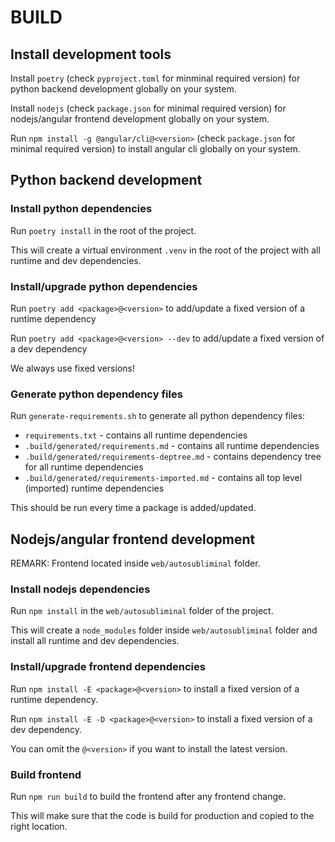 # BUILD

## Install development tools

Install `poetry` (check `pyproject.toml` for minminal required version) for python backend development globally on your system.

Install `nodejs` (check `package.json` for minimal required version) for nodejs/angular frontend development globally on your system.

Run `npm install -g @angular/cli@<version>` (check `package.json` for minimal required version) to install angular cli globally on your system.

## Python backend development

### Install python dependencies

Run `poetry install` in the root of the project.

This will create a virtual environment `.venv` in the root of the project with all runtime and dev dependencies.

### Install/upgrade python dependencies

Run `poetry add <package>@<version>` to add/update a fixed version of a runtime dependency

Run `poetry add <package>@<version> --dev` to add/update a fixed version of a dev dependency

We always use fixed versions!

### Generate python dependency files

Run `generate-requirements.sh` to generate all python dependency files:
* `requirements.txt` - contains all runtime dependencies
* `.build/generated/requirements.md` - contains all runtime dependencies
* `.build/generated/requirements-deptree.md` - contains dependency tree for all runtime dependencies
* `.build/generated/requirements-imported.md` - contains all top level (imported) runtime dependencies

This should be run every time a package is added/updated.

## Nodejs/angular frontend development

REMARK: Frontend located inside `web/autosubliminal` folder.

### Install nodejs dependencies

Run `npm install` in the `web/autosubliminal` folder of the project.

This will create a `node_modules` folder inside `web/autosubliminal` folder and install all runtime and dev dependencies.

### Install/upgrade frontend dependencies

Run `npm install -E <package>@<version>` to install a fixed version of a runtime dependency.

Run `npm install -E -D <package>@<version>` to install a fixed version of a dev dependency.

You can omit the `@<version>` if you want to install the latest version.

### Build frontend

Run `npm run build` to build the frontend after any frontend change.

This will make sure that the code is build for production and copied to the right location.
